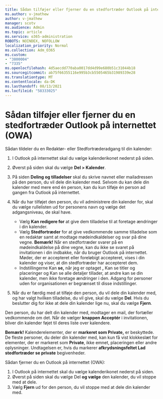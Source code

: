 ```yaml
---
title: Sådan tilføjer eller fjerner du en stedfortræder Outlook på internettet (OWA)
ms.author: v-jmathew
author: v-jmathew
manager: scotv
ms.audience: Admin
ms.topic: article
ms.service: o365-administration
ROBOTS: NOINDEX, NOFOLLOW
localization_priority: Normal
ms.collection: Adm_O365
ms.custom:
- "3800004"
- "7335"
ms.openlocfilehash: 4d5aecdd770aba0017dd4d99e680b51c31044b18
ms.sourcegitcommit: ab75f66355116e995b3cb5505465b31989339e28
ms.translationtype: MT
ms.contentlocale: da-DK
ms.lasthandoff: 08/13/2021
ms.locfileid: "58333025"
---
```

# <a name="how-to-add-or-remove-a-delegate-in-outlook-on-the-web-owa"></a>Sådan tilføjer eller fjerner du en stedfortræder Outlook på internettet (OWA)

Sådan tildeler du en Redaktør- eller Stedfortræderadgang til din kalender:

1. I Outlook på internettet skal du vælge kalenderikonet nederst på siden.
2. Øverst på siden skal du vælge **Del > Kalender**.
3. På siden **Deling og tilladelser** skal du skrive navnet eller mailadressen på den person, du vil dele din kalender med. Selvom du kan dele din kalender med mere end én person, kan du kun tilføje én person ad gangen fra Outlook på internettet.
4. Når du har tilføjet den person, du vil administrere din kalender for, skal du vælge rullelisten ud for personens navn og vælge det adgangsniveau, de skal have.

    - Vælg **Kan redigere for** at give dem tilladelse til at foretage ændringer i din kalender.
    - Vælg **Stedfortræder** for at give vedkommende samme tilladelse som en redaktør samt at modtage mødeindkaldelser og svar på dine vegne.
    **Bemærk!** Når en stedfortræder svarer på en mødeindkaldelse på dine vegne, kan du ikke se svaret på invitationen i din indbakke, når du bruger Outlook på internettet. Møder, der er accepteret eller foreløbigt accepteret, vises i din kalender og viser, at din stedfortræder har accepteret dem.
    - Indstillingerne Kan **se,** når jeg er optaget **,** Kan  se titler og placeringer og Kan se alle detaljer tillader, at andre kan se din kalender, men ikke foretage ændringer i den. Adgang for personer uden for organisationen er begrænset til disse indstillinger.

5. Når du er færdig med at tilføje den person, du vil dele din kalender med, og har valgt hvilken tilladelse, du vil give, skal du vælge **Del**. Hvis du beslutter dig for ikke at dele din kalender lige nu, skal du vælge **Fjern**.

Den person, du har delt din kalender med, modtager en mail, der fortæller vedkommende om det. Når de vælger **knappen Acceptér** i invitationen, bliver din kalender føjet til deres liste over kalendere.

**Bemærk!** Kalenderelementer, der er **markeret som Private,** er beskyttede. De fleste personer, du deler din kalender med, kan kun få vist klokkeslæt for elementer, der er markeret som **Private**, ikke emnet, placeringen eller andre oplysninger. Undtagelsen er, hvis du markerer **afkrydsningsfeltet Lad stedfortræder se private** begivenheder.

Sådan fjerner du en Outlook på internettet (OWA):

1. I Outlook på internettet skal du vælge kalenderikonet nederst på siden.
2. Øverst på siden skal du vælge Del **og vælge** den kalender, du vil stoppe med at dele.
3. Vælg **Fjern** ud for den person, du vil stoppe med at dele din kalender med.
